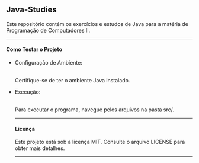 <h2>Java-Studies</h2>
<p>
  Este repositório contém os exercícios e estudos de Java para a matéria de Programação de Computadores II.
</p>

<hr/>

<h4>Como Testar o Projeto</h4>
<ul>
  <li>Configuração de Ambiente:</li>
  <br/>
     <p>Certifique-se de ter o ambiente Java instalado.</p>
  <li>Execução:</li>
  <br/>
      <p>Para executar o programa, navegue pelos arquivos na pasta src/.</p>
<hr/>

<h4>Licença</h4>
<p align-items = "left">
  Este projeto está sob a licença MIT. Consulte o arquivo LICENSE para obter mais detalhes.
</p>

<hr/>
